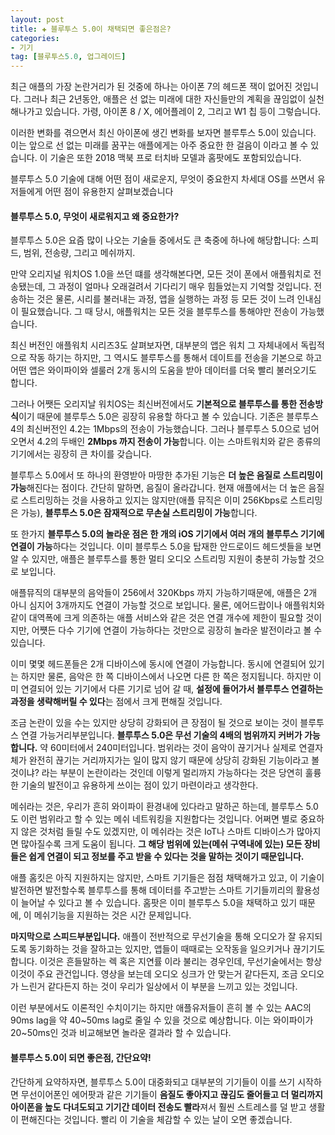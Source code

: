 ```yaml
---  
layout: post  
title: ✚ 블루투스 5.0이 채택되면 좋은점은?
categories:
- 기기
tag: [블루투스5.0, 업그레이드]
---  
```


<p class="drop-korean">
최근 애플의 가장 논란거리가 된 것중에 하나는 아이폰 7의 헤드폰 잭이 없어진 것입니다. 그러나 최근 2년동안, 애플은 선 없는 미래에 대한 자신들만의 계획을 끊임없이 실천해나가고 있습니다. 가령, 아이폰 8 / X, 에어플레이 2, 그리고 W1 칩 등이 그렇습니다.
</p>
이러한 변화를 겪으면서 최신 아이폰에 생긴 변화를 보자면 블루투스 5.0이 있습니다. 이는 앞으로 선 없는 미래를 꿈꾸는 애플에게는 아주 중요한 한 걸음이 이라고 볼 수 있습니다. 이 기술은 또한 2018 맥북 프로 터치바 모델과 홈팟에도 포함되있습니다.

블루투스 5.0 기술에 대해 어떤 점이 새로운지, 무엇이 중요한지 차세대 OS를 쓰면서 유저들에게 어떤 점이 유용한지 살펴보겠습니다

#### 블루투스 5.0, 무엇이 새로워지고 왜 중요한가? 
블루투스 5.0은 요즘 많이 나오는 기술들 중에서도 큰 축중에 하나에 해당합니다: 스피드, 범위, 전송량, 그리고 메쉬까지.<br>

만약 오리지널 워치OS 1.0을 쓰던 떄를 생각해본다면, 모든 것이 폰에서 애플워치로 전송됐는데, 그 과정이 얼마나 오래걸려서 기다리기 매우 힘들었는지 기억할 것입니다. 전송하는 것은 물론, 시리를 불러내는 과정, 앱을 실행하는 과정 등 모든 것이 느려 인내심이 필요했습니다. 그 때 당시, 애플워치는 모든 것을 블루투스를 통해야만 전송이 가능했습니다. 

최신 버전인 애플워치 시리즈3도 살펴보자면, 대부분의 앱은 워치 그 자체내에서 독립적으로 작동 하기는 하지만, 그 역시도 블루투스를 통해서 데이트를 전송을 기본으로 하고 어떤 앱은 와이파이와 셀룰러 2개 동시의 도움을 받아 데이터를 더욱 빨리 불러오기도 합니다.

그러나 어쨋든 오리지날 워치OS는 최신버전에서도 **기본적으로 블루투스를 통한 전송방식**이기 때문에 블루투스 5.0은 굉장히 유용할 하다고 볼 수 있습니다. 기존은 블루투스 4의 최신버전인 4.2는 1Mbps의 전송이 가능했습니다. 그러나 블루투스 5.0으로 넘어오면서 4.2의 두배인 **2Mbps 까지 전송이 가능**합니다. 이는 스마트워치와 같은 종류의 기기에서는 굉장히 큰 차이를 갖습니다. 

블루투스 5.0에서 또 하나의 환영받아 마땅한 추가된 기능은 **더 높은 음질로 스트리밍이 가능**해진다는 점이다. 간단히 말하면, 음질이 올라갑니다. 현재 애플에서는 더 높은 음질로 스트리밍하는 것을 사용하고 있지는 않지만(애플 뮤직은 이미 256Kbps로 스트리밍은  가능), **블루투스 5.0은 잠재적으로 무손실 스트리밍이 가능**합니다. 

또 한가지 **블루투스 5.0의 놀라운 점은 한 개의 iOS 기기에서 여러 개의 블루투스 기기에 연결이 가능**하다는 것입니다. 이미 블루투스 5.0을 탑재한 안드로이드 헤드셋들을 보면 알 수 있지만, 애플은 블루투스를 통한 멀티 오디오 스트리밍 지원이 충분히 가능할 것으로 보입니다. 

애플뮤직의 대부분의 음악들이 256에서 320Kbps 까지 가능하기때문에, 애플은 2개 아니 심지어 3개까지도 연결이 가능할 것으로 보입니다. 물론, 에어드랍이나 애플워치와 같이 대역폭에 크게 의존하는 애플 서비스와 같은 것은 연결 개수에 제한이 필요할 것이지만, 어쩃든 다수 기기에 연결이 가능하다는 것만으로 굉장히 놀라운 발전이라고 볼 수 있습니다. 

이미 몇몇 헤드폰들은 2개 디바이스에 동시에 연결이 가능합니다. 동시에 연결되어 있기는 하지만 물론, 음악은 한 쪽 디바이스에서 나오면 다른 한 쪽은 정지됩니다. 하지만 이미 연결되어 있는 기기에서 다른 기기로 넘어 갈 때, **설정에 들어가서 블루투스 연결하는 과정을 생략해버릴 수 있다**는 점에서 크게 편해질 것입니다.

조금 논란이 있을 수는 있지만 상당히 강화되어 큰 장점이 될 것으로 보이는 것이 블루투스 연결 가능거리부분입니다. **블루투스 5.0은 무선 기술의 4배의 범위까지 커버가 가능합니다.** 약 60미터에서 240미터입니다. 범위라는 것이 음악이 끊기거나 실제로 연결자체가 완전히 끊기는 거리까지가는 일이 많지 않기 때문에 상당히 강화된 기능이라고 볼 것이냐? 라는 부분이 논란이라는 것인데 이렇게 멀리까지 가능하다는 것은 당연히 훌륭한 기술의 발전이고 유용하게 쓰이는 점이 있기 마련이라고 생각한다.

메쉬라는 것은, 우리가 흔히 와이파이 환경내에 있다라고 말하곤 하는데, 블루투스 5.0도 이런 범위라고 할 수 있는 메쉬 네트워킹을 지원합다는 것입니다. 어쩌면 별로 중요하지 않은 것처럼 들릴 수도 있겠지만, 이 메쉬라는 것은 IoT나 스마트 디바이스가 많아지면 많아질수록 크게 도움이 됩니다. **그 해당 범위에 있는(메쉬 구역내에 있는) 모든 장비들은 쉽게 연결이 되고 정보를 주고 받을 수 있다는 것을 말하는 것이기 때문입니다.**

애플 홈킷은 아직 지원하지는 않지만, 스마트 기기들은 점점 채택해가고 있고, 이 기술이  발전하면 발전할수록 블루투스를 통해 데이터를 주고받는 스마트 기기들끼리의 활용성이 늘어날 수 있다고 볼 수 있습니다. 홈팟은 이미 블루투스 5.0을 채택하고 있기 때문에, 이 메쉬기능을 지원하는 것은 시간 문제입니다.

**마지막으로 스피드부분입니다.** 애플이 전반적으로 무선기술을 통해 오디오가 잘 유지되도록 동기화하는 것을 잘하고는 있지만, 앱들이 때때로는 오작동을 일으키거나 끊기기도  합니다. 이것은 흔들말하는 렉 혹은 지연률 이라 불리는 경우인데, 무선기술에서는 항상 이것이 주요 관건입니다. 영상을 보는데 오디오 싱크가 안 맞는거 같다든지, 조금 오디오가 느린거 같다든지 하는 것이 우리가 일상에서 이 부분을 느끼고 있는 것입니다.

이런 부분에서도 이론적인 수치이기는 하지만 애플유저들이 흔히 볼 수 있는 AAC의 90ms lag을 약 40~50ms lag로 줄일 수 있을 것으로 예상합니다. 이는 와이파이가 20~50ms인 것과 비교해보면 놀라운 결과라 할 수 있습니다.

#### 블루투스 5.0이 되면 좋은점, 간단요약!
간단하게 요약하자면, 블루투스 5.0이 대중화되고 대부분의 기기들이 이를 쓰기 시작하면 무선이어폰인 에어팟과 같은 기기들이 **음질도 좋아지고 끊김도 줄어들고 더 멀리까지 아이폰을 높도 다녀도되고 기기간 데이터 전송도 빨라**져서 훨씬 스트레스를 덜 받고 생활이 편해진다는 것입니다. 빨리 이 기술을 체감할 수 있는 날이 오면 좋겠습니다.



